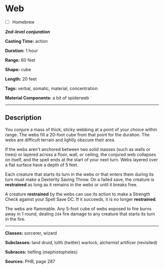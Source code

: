 # Web

- [ ] Homebrew

***2nd-level conjuration***

**Casting Time:** action

**Duration:** 1 hour

**Range:** 60 feet

**Shape:** cube

**Length:** 20 feet

**Tags:** verbal, somatic, material, concentration

**Material Components:** a bit of spiderweb

---

## Description
You conjure a mass of thick, sticky webbing at a point of your choice within range.
The webs fill a 20-foot cube from that point for the duration.
The webs are difficult terrain and lightly obscure their area.

If the webs aren't anchored between two solid masses (such as walls or trees) or layered across a floor, wall, or ceiling, the conjured web collapses on itself, and the spell ends at the start of your next turn.
Webs layered over a flat surface have a depth of 5 feet.

Each creature that starts its turn in the webs or that enters them during its turn must make a Dexterity Saving Throw.
On a failed save, the creature is **restrained** as long as it remains in the webs or until it breaks free.

A creature **restrained** by the webs can use its action to make a Strength Check against your Spell Save DC.
If it succeeds, it is no longer **restrained**.

The webs are flammable.
Any 5-foot cube of webs exposed to fire burns away in 1 round, dealing `2d4` fire damage to any creature that starts its turn in the fire.

---

**Classes:** sorcerer, wizard

**Subclasses:** land druid, lolth (twitter) warlock, alchemist artificer (revisited)

**Subraces:** tiefling (mephistopheles)

**Sources:** PHB, page 287
